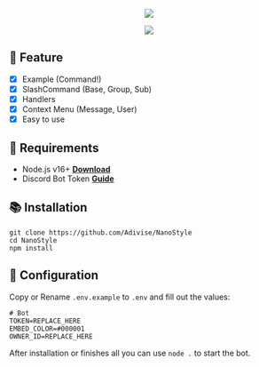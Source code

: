 <p align="center">
<img src="https://capsule-render.vercel.app/api?type=waving&color=gradient&height=200&section=header&text=NanoStyle&fontSize=80&fontAlignY=35&animation=twinkling&fontColor=gradient"/> </a> 
</p>

<p align="center"> 
  <a href="https://ko-fi.com/nanotect" target="_blank"> <img src="https://ko-fi.com/img/githubbutton_sm.svg"/> </a> 
</p>

## 📑 Feature
- [x] Example (Command!)
- [x] SlashCommand (Base, Group, Sub)
- [x] Handlers
- [x] Context Menu (Message, User)
- [x] Easy to use

## 📎 Requirements

- Node.js v16+ **[Download](https://nodejs.org/en/download/)**
- Discord Bot Token **[Guide](https://discordjs.guide/preparations/setting-up-a-bot-application.html#creating-your-bot)**


## 📚 Installation

```
git clone https://github.com/Adivise/NanoStyle
cd NanoStyle
npm install
```


## 📄 Configuration

Copy or Rename `.env.example` to `.env` and fill out the values:

```.env
# Bot
TOKEN=REPLACE_HERE
EMBED_COLOR=#000001
OWNER_ID=REPLACE_HERE
```

After installation or finishes all you can use `node .` to start the bot.
